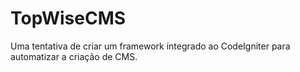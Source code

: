 # TopWiseCMS
Uma tentativa de criar um framework integrado ao CodeIgniter para automatizar a criação de CMS.
